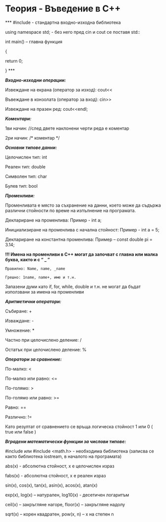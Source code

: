 # Теория - Въведение в С++

*** #include <iostream> - стандартна входно-изходна библиотека

using namespace std; - без него пред cin и cout се поставя std::

int main() – главна функция

{

   return 0;
  
} ***


***Входно-изходни операции:***

Извеждане на екрана (оператор за изход): cout<<

Въвеждане в конзолата (оператор за вход): cin>>

Извеждане на празен ред: cout<<endl;


***Коментари:***

1ви начин: //след двете наклонени черти реда е коментар

2ри начин: /* коментар */


***Основни типове данни:***

Целочислен тип: int

Реален тип: double

Символен тип: char

Булев тип: bool


***Променливи:***

Променливата е място за съхранение на данни, което може да съдържа различни стойности по време на изпълнение на програмата.

Деклариране на променлива: Пример - int a;

Инициализиране на променлива с начална стойност: Пример - int a = 5;

Деклариране на константна променлива: Пример – const double pi = 3.14;

**!!! Имена на променливи в C++ могат да започват с главна или малка буква, както и с “ _ ”**

	Правилно: Name, name, _name
  
	Грешно: 1name, name+, име и т.н.
  
Запазени думи като if, for, while, double и т.н. не могат да бъдат използвани за имена на променливи


***Аритметични оператори:***

Събиране: +

Изваждане: -

Умножение: *

Частно при целочислено деление: /

Остатък при целочислено деление: %


***Оператори за сравнение:***

По-малко: <

По-малко или равно: <=

По-голямо: >

По-голямо или равно: >=

Равно: ==

Различно: !=

Като резултат от сравнението се връща логическа стойност 1 или 0 ( true или false )


***Вградени математически функции за числови типове:***

#include <cmath> или #include <math.h>  - необходима библиотека (записва се както библиотека iostream, в началото на програмата)

abs(x)  - абсолютна стойност, x е целочислен израз

fabs(x) - абсoлютна стойност, x е реален израз

sin(x), cos(x), tan(x), asin(x), acos(x), atan(x)

exp(x), log(x) – натурален, log10(x) - десетичен логаритъм

ceil(x) – закръгляне нагоре, floor(x) – закръгляне надолу

sqrt(x) – корен квадратен, pow(x, n) – х на степен n
